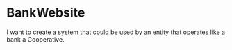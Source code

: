 # BankWebsite
I want to create a system that could be used by an entity that operates like a bank a Cooperative.
